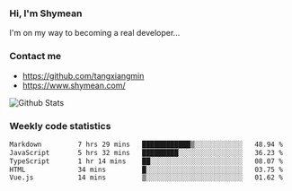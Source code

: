### Hi, I'm Shymean

I'm on my way to becoming a real developer...

### Contact me

- <https://github.com/tangxiangmin>
- <https://www.shymean.com/>

![Github Stats](https://github-readme-stats.vercel.app/api?username=tangxiangmin&show_icons=true&theme=dark)


###  Weekly code statistics

<!--START_SECTION:waka-->

```txt
Markdown         7 hrs 29 mins   ████████████▒░░░░░░░░░░░░   48.94 %
JavaScript       5 hrs 32 mins   █████████░░░░░░░░░░░░░░░░   36.23 %
TypeScript       1 hr 14 mins    ██░░░░░░░░░░░░░░░░░░░░░░░   08.07 %
HTML             34 mins         █░░░░░░░░░░░░░░░░░░░░░░░░   03.75 %
Vue.js           14 mins         ▒░░░░░░░░░░░░░░░░░░░░░░░░   01.62 %
```

<!--END_SECTION:waka-->